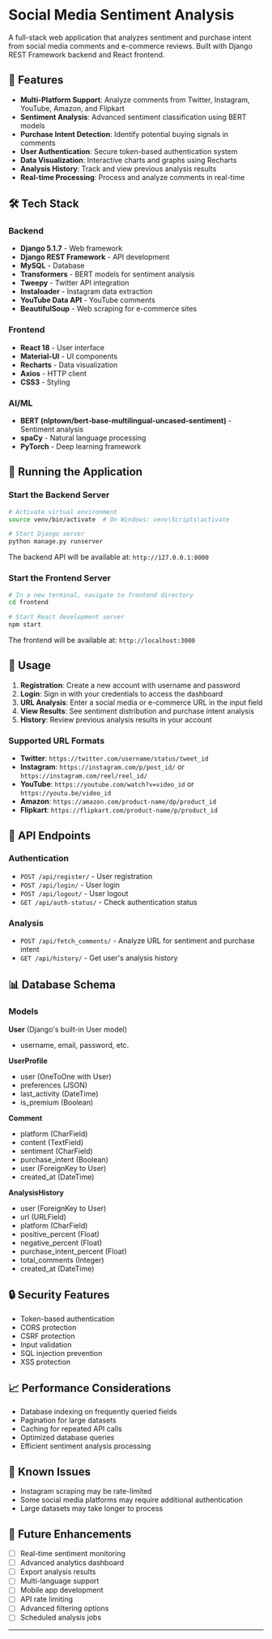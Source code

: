 # Social Media Sentiment Analysis

A full-stack web application that analyzes sentiment and purchase intent from social media comments and e-commerce reviews. Built with Django REST Framework backend and React frontend.

## 🚀 Features

- **Multi-Platform Support**: Analyze comments from Twitter, Instagram, YouTube, Amazon, and Flipkart
- **Sentiment Analysis**: Advanced sentiment classification using BERT models
- **Purchase Intent Detection**: Identify potential buying signals in comments
- **User Authentication**: Secure token-based authentication system
- **Data Visualization**: Interactive charts and graphs using Recharts
- **Analysis History**: Track and view previous analysis results
- **Real-time Processing**: Process and analyze comments in real-time

## 🛠️ Tech Stack

### Backend
- **Django 5.1.7** - Web framework
- **Django REST Framework** - API development
- **MySQL** - Database
- **Transformers** - BERT models for sentiment analysis
- **Tweepy** - Twitter API integration
- **Instaloader** - Instagram data extraction
- **YouTube Data API** - YouTube comments
- **BeautifulSoup** - Web scraping for e-commerce sites

### Frontend
- **React 18** - User interface
- **Material-UI** - UI components
- **Recharts** - Data visualization
- **Axios** - HTTP client
- **CSS3** - Styling

### AI/ML
- **BERT (nlptown/bert-base-multilingual-uncased-sentiment)** - Sentiment analysis
- **spaCy** - Natural language processing
- **PyTorch** - Deep learning framework


## 🚀 Running the Application

### Start the Backend Server

```bash
# Activate virtual environment
source venv/bin/activate  # On Windows: venv\Scripts\activate

# Start Django server
python manage.py runserver
```

The backend API will be available at: `http://127.0.0.1:8000`

### Start the Frontend Server

```bash
# In a new terminal, navigate to frontend directory
cd frontend

# Start React development server
npm start
```

The frontend will be available at: `http://localhost:3000`

## 📱 Usage

1. **Registration**: Create a new account with username and password
2. **Login**: Sign in with your credentials to access the dashboard
3. **URL Analysis**: Enter a social media or e-commerce URL in the input field
4. **View Results**: See sentiment distribution and purchase intent analysis
5. **History**: Review previous analysis results in your account

### Supported URL Formats

- **Twitter**: `https://twitter.com/username/status/tweet_id`
- **Instagram**: `https://instagram.com/p/post_id/` or `https://instagram.com/reel/reel_id/`
- **YouTube**: `https://youtube.com/watch?v=video_id` or `https://youtu.be/video_id`
- **Amazon**: `https://amazon.com/product-name/dp/product_id`
- **Flipkart**: `https://flipkart.com/product-name/p/product_id`

## 🔗 API Endpoints

### Authentication
- `POST /api/register/` - User registration
- `POST /api/login/` - User login
- `POST /api/logout/` - User logout
- `GET /api/auth-status/` - Check authentication status

### Analysis
- `POST /api/fetch_comments/` - Analyze URL for sentiment and purchase intent
- `GET /api/history/` - Get user's analysis history

## 📊 Database Schema

### Models

**User** (Django's built-in User model)
- username, email, password, etc.

**UserProfile**
- user (OneToOne with User)
- preferences (JSON)
- last_activity (DateTime)
- is_premium (Boolean)

**Comment**
- platform (CharField)
- content (TextField)
- sentiment (CharField)
- purchase_intent (Boolean)
- user (ForeignKey to User)
- created_at (DateTime)

**AnalysisHistory**
- user (ForeignKey to User)
- url (URLField)
- platform (CharField)
- positive_percent (Float)
- negative_percent (Float)
- purchase_intent_percent (Float)
- total_comments (Integer)
- created_at (DateTime)


## 🔒 Security Features

- Token-based authentication
- CORS protection
- CSRF protection
- Input validation
- SQL injection prevention
- XSS protection

## 📈 Performance Considerations

- Database indexing on frequently queried fields
- Pagination for large datasets
- Caching for repeated API calls
- Optimized database queries
- Efficient sentiment analysis processing


## 🐛 Known Issues

- Instagram scraping may be rate-limited
- Some social media platforms may require additional authentication
- Large datasets may take longer to process


## 🔮 Future Enhancements

- [ ] Real-time sentiment monitoring
- [ ] Advanced analytics dashboard
- [ ] Export analysis results
- [ ] Multi-language support
- [ ] Mobile app development
- [ ] API rate limiting
- [ ] Advanced filtering options
- [ ] Scheduled analysis jobs

---

